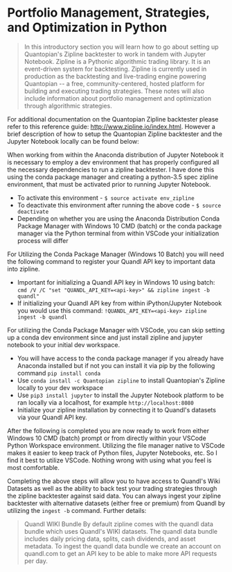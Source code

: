 # Portfolio Management, Strategies, and Optimization in Python 
> In this introductory section you will learn how to go about setting up Quantopian's Zipline backtester to work in tandem with Jupyter Notebook. Zipline is a Pythonic algorithmic trading library. It is an event-driven system for backtesting. Zipline is currently used in production as the backtesting and live-trading engine powering Quantopian -- a free, community-centered, hosted platform for building and executing trading strategies. These notes will also include information about portfolio management and optimization through algorithmic strategies. 

For additional documentation on the Quantopian Zipline backtester please refer to this reference guide: http://www.zipline.io/index.html. However a brief description of how to setup the Quantopian Zipline backtester and the Jupyter Notebook locally can be found below: 

When working from within the Anaconda distribution of Jupyter Notebook it is necessary to employ a dev environment that has properly configured all the necessary dependencies to run a zipline backtester. I have done this using the conda package manager and creating a python-3.5 spec zipline environment, that must be activated prior to running Jupyter Notebook.
* To activate this environment - `$ source activate env_zipline`
* To deactivate this environment after running the above code - `$ source deactivate`
* Depending on whether you are using the Anaconda Distribution Conda Package Manager with Windows 10 CMD (batch) or the conda package manager via the Python terminal from within VSCode your initialization process will differ 

For Utilizing the Conda Package Manager (Windows 10 Batch) you will need the following command to register your Quandl API key to important data into zipline. 
* Important for initializing a Quandl API key in Windows 10 using batch: `cmd /V /C "set "QUANDL_API_KEY=<api-key>" && zipline ingest -b quandl"`
* If initializing your Quandl API key from within iPython/Jupyter Notebook you would use this command: `!QUANDL_API_KEY=<api-key> zipline ingest -b quandl` 

For utilizing the Conda Package Manager with VSCode, you can skip setting up a conda dev environment since and just install zipline and jupyter notebook to your initial dev workspace. 
* You will have access to the conda package manager if you already have Anaconda installed but if not you can install it via pip by the following command `pip install conda` 
* Use `conda install -c Quantopian zipline` to install Quantopian's Zipline locally to your dev workspace
* Use `pip3 install jupyter` to install the Jupyter Notebook platform to be ran locally via a localhost, for example `http://localhost:8080` 
* Initialize your zipline installation by connecting it to Quandl's datasets via your Quandl API key. 

After the following is completed you are now ready to work from either Windows 10 CMD (batch) prompt or from directly within your VSCode Python Workspace environment. Utilizing the file manager native to VSCode makes it easier to keep track of Python files, Jupyter Notebooks, etc. So I find it best to utilize VSCode. Nothing wrong with using what you feel is most comfortable. 

Completing the above steps will allow you to have access to Quandl's Wiki Datasets as well as the ability to back test your trading strategies through the zipline backtester against said data. You can always ingest your zipline backtester with alternative datasets (either free or premium) from Quandl by utilizing the `ingest -b` command. Further details: 

> Quandl WIKI Bundle By default zipline comes with the quandl data bundle which uses Quandl's WIKI datasets. The quandl data bundle includes daily pricing data, splits, cash dividends, and asset metadata. To ingest the quandl data bundle we create an account on quandl.com to get an API key to be able to make more API requests per day. 

